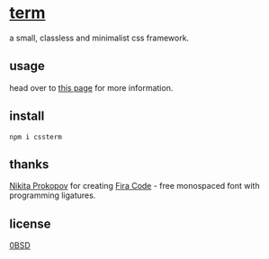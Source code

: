 # [term](https://often.github.io/term/)
a small, classless and minimalist css framework.

## usage
head over to [this page](https://often.github.io/term/usage) for more information.

## install
`npm i cssterm`

## thanks
[Nikita Prokopov](https://github.com/tonsky) for creating [Fira Code](https://github.com/tonsky/FiraCode) - free monospaced font with programming ligatures.

## license
[0BSD](LICENSE)
